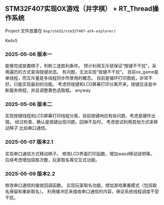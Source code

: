 ## STM32F407实现OX游戏（井字棋） + RT_Thread操作系统

Project 文件放置在 `bsp/stm32/stm32f407-atk-explorer/`

Keilv5

### 2025-05-06 版本一
能够完成放置棋子，判断三连胜利条件。
预计利用互斥锁保证“按键不干扰”，采用遍历的方式查询按键状态。
有问题，无法实现“按键不干扰”。
目前ox_game是单线程，而互斥量是多线程同步所使用的概念。
目前是循环打印图纸，非常不好。只能实现最初的功能。
考虑将按键和LCD屏幕打印分离开来，按键应该是中断服务例程，并且调整黄色选取框。
anyway

### 2025-05-06 版本二
实现按键线程和LCD屏幕打印线程分离，目前按键响应有些问题，考虑是硬件出错。
经过检查，确认是按键出现问题，回弹不及时。
考虑尝试利用其他方式来移动棋子 比如串口通信。

### 2025-05-07 版本2.1
实现串口通信方式移动棋子。
修改LCD界面打印函数，增加wasd移动说明等。
后续考虑增加获胜次数，玩家取名等交互式功能。

### 2025-05-09 版本2.2
修改串口通信的接收回调函数。
实现玩家取名功能，增加游戏重置模式（包括取名保留和重新取名）。
利用缓冲区来接收串口通信的内容，保证系统线程调度不受干扰。
